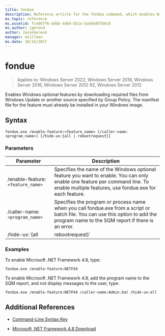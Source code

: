 ```yaml
---
title: fondue
description: Reference article for the fondue command, which enables Windows optional features by downloading required files from Windows Update or another source specified by Group Policy.
ms.topic: reference
ms.assetid: fc4467f6-ddbb-4d6d-b51e-5a50a957b8c0
ms.author: jgerend
author: JasonGerend
manager: mtillman
ms.date: 10/16/2017
---
```


# fondue

>Applies to: Windows Server 2022, Windows Server 2019, Windows Server 2016, Windows Server 2012 R2, Windows Server 2012

Enables Windows optional features by downloading required files from Windows Update or another source specified by Group Policy. The manifest file for the feature must already be installed in your Windows image.

## Syntax

```
fondue.exe /enable-feature:<feature_name> [/caller-name:<program_name>] [/hide-ux:{all | rebootrequest}]
```

### Parameters

| Parameter | Description |
| --------- | ----------- |
| /enable-feature:`<feature_name>` | Specifies the name of the Windows optional feature you want to enable. You can only enable one feature per command line. To enable multiple features, use fondue.exe for each feature. |
| /caller-name:`<program_name>` | Specifies the program or process name when you call fondue.exe from a script or batch file. You can use this option to add the program name to the SQM report if there is an error. |
| /hide-ux:`{all | rebootrequest}` | Use **all** to hide all messages to the user including progress and permission requests to access Windows Update. If permission is required, the operation will fail.<p>Use **rebootrequest** to only hide user messages asking for permission to reboot the computer. Use this option if you have a script that controls reboot requests. |

### Examples

To enable Microsoft .NET Framework 4.8, type:

```
fondue.exe /enable-feature:NETFX4
```

To enable Microsoft .NET Framework 4.8, add the program name to the SQM report, and not display messages to the user, type:

```
fondue.exe /enable-feature:NETFX4 /caller-name:Admin.bat /hide-ux:all
```

## Additional References

- [Command-Line Syntax Key](command-line-syntax-key.md)

- [Microsoft .NET Framework 4.8 Download](https://dotnet.microsoft.com/download/dotnet-framework/net48)
